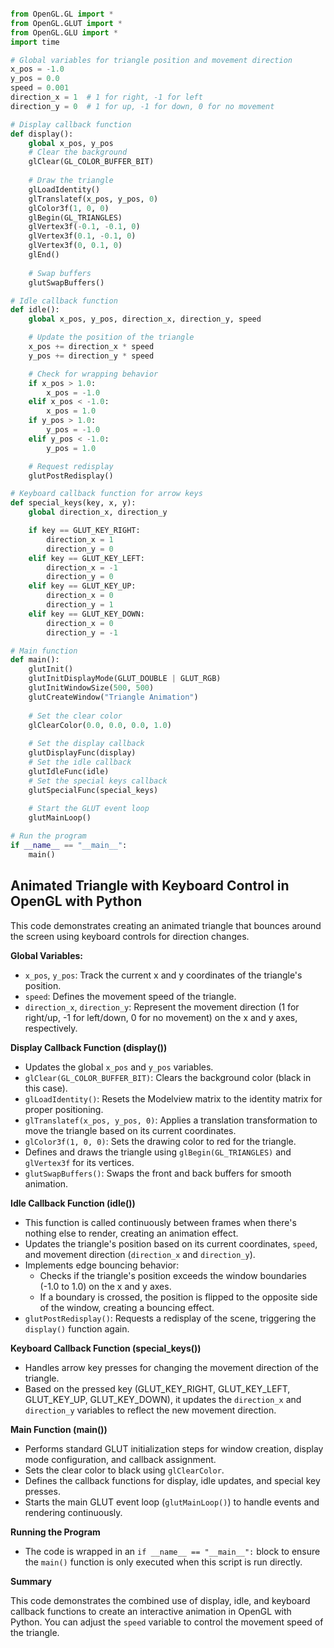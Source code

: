 ```python

from OpenGL.GL import *
from OpenGL.GLUT import *
from OpenGL.GLU import *
import time

# Global variables for triangle position and movement direction
x_pos = -1.0
y_pos = 0.0
speed = 0.001
direction_x = 1  # 1 for right, -1 for left
direction_y = 0  # 1 for up, -1 for down, 0 for no movement

# Display callback function
def display():
    global x_pos, y_pos
    # Clear the background
    glClear(GL_COLOR_BUFFER_BIT)
    
    # Draw the triangle
    glLoadIdentity()
    glTranslatef(x_pos, y_pos, 0)
    glColor3f(1, 0, 0)
    glBegin(GL_TRIANGLES)
    glVertex3f(-0.1, -0.1, 0)
    glVertex3f(0.1, -0.1, 0)
    glVertex3f(0, 0.1, 0)
    glEnd()
    
    # Swap buffers
    glutSwapBuffers()

# Idle callback function
def idle():
    global x_pos, y_pos, direction_x, direction_y, speed

    # Update the position of the triangle
    x_pos += direction_x * speed
    y_pos += direction_y * speed

    # Check for wrapping behavior
    if x_pos > 1.0:
        x_pos = -1.0
    elif x_pos < -1.0:
        x_pos = 1.0
    if y_pos > 1.0:
        y_pos = -1.0
    elif y_pos < -1.0:
        y_pos = 1.0

    # Request redisplay
    glutPostRedisplay()

# Keyboard callback function for arrow keys
def special_keys(key, x, y):
    global direction_x, direction_y

    if key == GLUT_KEY_RIGHT:
        direction_x = 1
        direction_y = 0
    elif key == GLUT_KEY_LEFT:
        direction_x = -1
        direction_y = 0
    elif key == GLUT_KEY_UP:
        direction_x = 0
        direction_y = 1
    elif key == GLUT_KEY_DOWN:
        direction_x = 0
        direction_y = -1

# Main function
def main():
    glutInit()
    glutInitDisplayMode(GLUT_DOUBLE | GLUT_RGB)
    glutInitWindowSize(500, 500)
    glutCreateWindow("Triangle Animation")
    
    # Set the clear color
    glClearColor(0.0, 0.0, 0.0, 1.0)
    
    # Set the display callback
    glutDisplayFunc(display)
    # Set the idle callback
    glutIdleFunc(idle)
    # Set the special keys callback
    glutSpecialFunc(special_keys)
    
    # Start the GLUT event loop
    glutMainLoop()

# Run the program
if __name__ == "__main__":
    main()

```


## Animated Triangle with Keyboard Control in OpenGL with Python

This code demonstrates creating an animated triangle that bounces around the screen using keyboard controls for direction changes.

**Global Variables:**

* `x_pos`, `y_pos`: Track the current x and y coordinates of the triangle's position.
* `speed`: Defines the movement speed of the triangle.
* `direction_x`, `direction_y`: Represent the movement direction (1 for right/up, -1 for left/down, 0 for no movement) on the x and y axes, respectively.

**Display Callback Function (display())**

* Updates the global `x_pos` and `y_pos` variables.
* `glClear(GL_COLOR_BUFFER_BIT)`: Clears the background color (black in this case).
* `glLoadIdentity()`: Resets the Modelview matrix to the identity matrix for proper positioning.
* `glTranslatef(x_pos, y_pos, 0)`: Applies a translation transformation to move the triangle based on its current coordinates.
* `glColor3f(1, 0, 0)`: Sets the drawing color to red for the triangle.
* Defines and draws the triangle using `glBegin(GL_TRIANGLES)` and `glVertex3f` for its vertices.
* `glutSwapBuffers()`: Swaps the front and back buffers for smooth animation.

**Idle Callback Function (idle())**

* This function is called continuously between frames when there's nothing else to render, creating an animation effect.
* Updates the triangle's position based on its current coordinates, `speed`, and movement direction (`direction_x` and `direction_y`).
* Implements edge bouncing behavior:
    * Checks if the triangle's position exceeds the window boundaries (-1.0 to 1.0) on the x and y axes.
    * If a boundary is crossed, the position is flipped to the opposite side of the window, creating a bouncing effect.
* `glutPostRedisplay()`: Requests a redisplay of the scene, triggering the `display()` function again.

**Keyboard Callback Function (special_keys())**

* Handles arrow key presses for changing the movement direction of the triangle.
* Based on the pressed key (GLUT_KEY_RIGHT, GLUT_KEY_LEFT, GLUT_KEY_UP, GLUT_KEY_DOWN), it updates the `direction_x` and `direction_y` variables to reflect the new movement direction.

**Main Function (main())**

* Performs standard GLUT initialization steps for window creation, display mode configuration, and callback assignment.
* Sets the clear color to black using `glClearColor`.
* Defines the callback functions for display, idle updates, and special key presses.
* Starts the main GLUT event loop (`glutMainLoop()`) to handle events and rendering continuously.

**Running the Program**

* The code is wrapped in an `if __name__ == "__main__":` block to ensure the `main()` function is only executed when this script is run directly.

**Summary**

This code demonstrates the combined use of display, idle, and keyboard callback functions to create an interactive animation in OpenGL with Python. You can adjust the `speed` variable to control the movement speed of the triangle.